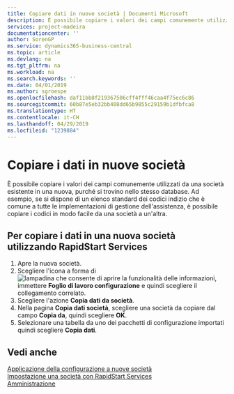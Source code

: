 ```yaml
---
title: Copiare dati in nuove società | Documenti Microsoft
description: È possibile copiare i valori dei campi comunemente utilizzati da una società esistente in una nuova, purché si trovino nello stesso database. Ad esempio, se si dispone di un elenco standard dei codici indizio che è comune a tutte le implementazioni di gestione dell'assistenza, è possibile copiare i codici in modo facile da una società a un'altra.
services: project-madeira
documentationcenter: ''
author: SorenGP
ms.service: dynamics365-business-central
ms.topic: article
ms.devlang: na
ms.tgt_pltfrm: na
ms.workload: na
ms.search.keywords: ''
ms.date: 04/01/2019
ms.author: sgroespe
ms.openlocfilehash: daf11bb8f219367506cff4fff46caa4f75ec6c86
ms.sourcegitcommit: 60b87e5eb32bb408dd65b9855c29159b1dfbfca8
ms.translationtype: HT
ms.contentlocale: it-CH
ms.lasthandoff: 04/29/2019
ms.locfileid: "1239884"
---
```

# <a name="copy-data-to-new-companies"></a>Copiare i dati in nuove società
È possibile copiare i valori dei campi comunemente utilizzati da una società esistente in una nuova, purché si trovino nello stesso database. Ad esempio, se si dispone di un elenco standard dei codici indizio che è comune a tutte le implementazioni di gestione dell'assistenza, è possibile copiare i codici in modo facile da una società a un'altra.  

## <a name="to-copy-data-to-a-new-company-using-rapidstart-services"></a>Per copiare i dati in una nuova società utilizzando RapidStart Services  
1. Apre la nuova società.  
2. Scegliere l'icona a forma di ![lampadina che consente di aprire la funzionalità delle informazioni](media/ui-search/search_small.png "Informazioni sull'operazione che si desidera eseguire"), immettere **Foglio di lavoro configurazione** e quindi scegliere il collegamento correlato.  
3. Scegliere l'azione **Copia dati da società**.  
4. Nella pagina **Copia dati società**, scegliere una società da copiare dal campo **Copia da**, quindi scegliere **OK**.  
5. Selezionare una tabella da uno dei pacchetti di configurazione importati quindi scegliere **Copia dati**.

## <a name="see-also"></a>Vedi anche
[Applicazione della configurazione a nuove società](admin-apply-configuration-to-new-companies.md)  
[Impostazione una società con RapidStart Services](admin-set-up-a-company-with-rapidstart.md)  
[Amministrazione](admin-setup-and-administration.md)
